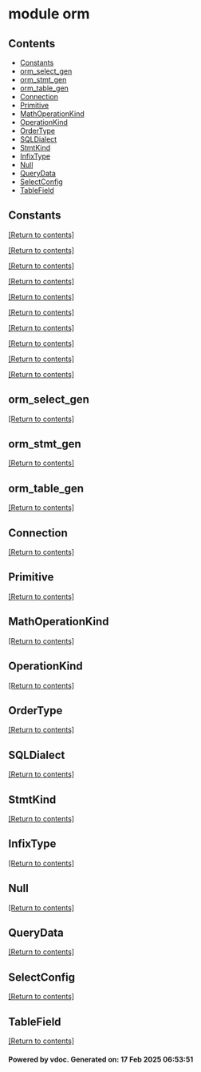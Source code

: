 # module orm


## Contents
- [Constants](#Constants)
- [orm_select_gen](#orm_select_gen)
- [orm_stmt_gen](#orm_stmt_gen)
- [orm_table_gen](#orm_table_gen)
- [Connection](#Connection)
- [Primitive](#Primitive)
- [MathOperationKind](#MathOperationKind)
- [OperationKind](#OperationKind)
- [OrderType](#OrderType)
- [SQLDialect](#SQLDialect)
- [StmtKind](#StmtKind)
- [InfixType](#InfixType)
- [Null](#Null)
- [QueryData](#QueryData)
- [SelectConfig](#SelectConfig)
- [TableField](#TableField)

## Constants
[[Return to contents]](#Contents)

[[Return to contents]](#Contents)

[[Return to contents]](#Contents)

[[Return to contents]](#Contents)

[[Return to contents]](#Contents)

[[Return to contents]](#Contents)

[[Return to contents]](#Contents)

[[Return to contents]](#Contents)

[[Return to contents]](#Contents)

[[Return to contents]](#Contents)

## orm_select_gen
[[Return to contents]](#Contents)

## orm_stmt_gen
[[Return to contents]](#Contents)

## orm_table_gen
[[Return to contents]](#Contents)

## Connection
[[Return to contents]](#Contents)

## Primitive
[[Return to contents]](#Contents)

## MathOperationKind
[[Return to contents]](#Contents)

## OperationKind
[[Return to contents]](#Contents)

## OrderType
[[Return to contents]](#Contents)

## SQLDialect
[[Return to contents]](#Contents)

## StmtKind
[[Return to contents]](#Contents)

## InfixType
[[Return to contents]](#Contents)

## Null
[[Return to contents]](#Contents)

## QueryData
[[Return to contents]](#Contents)

## SelectConfig
[[Return to contents]](#Contents)

## TableField
[[Return to contents]](#Contents)

#### Powered by vdoc. Generated on: 17 Feb 2025 06:53:51
